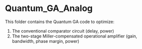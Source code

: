 # Quantum_GA_Analog
This folder contains the Quantum GA code to optimize: 
1. The conventional comparator circuit (delay, power) 
2. The two-stage Miller-compensated operational amplifier (gain, bandwidth, phase margin, power)
